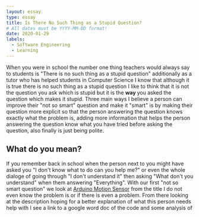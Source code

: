 ```yaml
---
layout: essay
type: essay
title: Is There No Such Thing as a Stupid Question?
# All dates must be YYYY-MM-DD format!
date: 2020-01-29
labels:
  - Software Engineering
  - Learning
---
```



When you were in school the number one thing teachers would always say to students is "There is no such thing as a stupid question" additionally as a tutor who has helped students in Computer Science I know that although it is true there is no such thing as a stupid question I like to think that it is not the question you ask which is stupid but it is the <b> way </b> you asked the question which makes it stupid. Three main ways I believe a person can improve their "not so smart" question and make it "smart" is by making their question more explicit so that the person answering the question knows exactly what the problem is, adding more information that helps the person answering the question know what you have tried before asking the question, also finally is just being polite.

## What do you mean?

If you remember back in school when the person next to you might have asked you "I don't know what to do can you help me?" or even the whole dialoge of going through "I don't understand it" then asking "What don't you understand" when them answering "Everything". With our first "not so smart question" we look at <a href="https://stackoverflow.com/questions/59974604/arduino-motion-sensor">Arduino Motion Sensor</a> from the title I do not even know the problem is or if there is even a problem. From there looking at the description hoping for a better explanation of what this person needs help with I see a link to a google word doc of the code and some analysis of 
